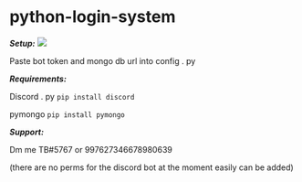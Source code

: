# python-login-system

***Setup:***
![](https://cdn.discordapp.com/attachments/997569698466123820/997627346393772112/unknown.png)

Paste bot token and mongo db url into config . py

***Requirements:***

Discord . py `pip install discord`

pymongo `pip install pymongo`

***Support:***

Dm me TB#5767 or 997627346678980639

(there are no perms for the discord bot at the moment easily can be added)
